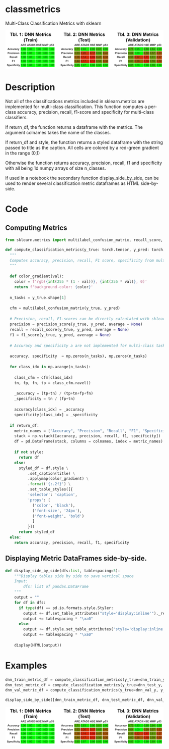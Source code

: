 # classmetrics
Multi-Class Classification Metrics with sklearn

![example output](https://github.com/jrytved/classmetrics/blob/main/metrics_screen.png?raw=true)

# Description
Not all of the classifications metrics included in sklearn.metrics are implemented for multi-class classification. This function computes a per-class accuracy, precision, recall, f1-score and specificity for multi-class classifiers.

If return_df, the function returns a dataframe with the metrics. The argument colnames takes the name of the classes. 

If return_df and style,  the function returns a styled dataframe with the string passed to title as the caption. All cells are colored by a red-green gradient in the range (0,1)

Otherwise the function returns accuracy, precision, recall, f1 and specificity with all being 1d numpy arrays of size n_classes. 

If used in a notebook the secondary function display_side_by_side, can be used to render several classification metric dataframes as HTML side-by-side.

# Code

## Computing Metrics

```python
from sklearn.metrics import multilabel_confusion_matrix, recall_score, f1_score, precision_score, accuracy_score
```

```python
def compute_classification_metrics(y_true: torch.tensor, y_pred: torch.tensor, return_df = False, colnames = None, style = False, title = False):
  """
  Computes accuracy, precision, recall, F1 score, specificity from multi-class classification predictions and labels.
  """

  def color_gradient(val):
    color = f'rgb({int(255 * (1 - val))}, {int(255 * val)}, 0)'
    return f'background-color: {color}'

  n_tasks = y_true.shape[1]

  cfm = multilabel_confusion_matrix(y_true, y_pred)

  # Precision, recall, F1-scores can be directly calculated with sklearn
  precision = precision_score(y_true, y_pred, average = None)
  recall = recall_score(y_true, y_pred, average = None)
  f1 = f1_score(y_true, y_pred, average = None)

  # Accuracy and specificity a are not implemented for multi-class tasks, so I'll calculate those from the CFM.

  accuracy, specificity  = np.zeros(n_tasks), np.zeros(n_tasks)

  for class_idx in np.arange(n_tasks):

    class_cfm = cfm[class_idx]
    tn, fp, fn, tp = class_cfm.ravel()
    
    _accuracy = (tp+tn) / (tp+tn+fp+fn)
    _specificity = tn / (fp+tn)

    accuracy[class_idx] = _accuracy
    specificity[class_idx] = _specificity

  if return_df:
    metric_names = ["Accuracy", "Precision", "Recall", "F1", "Specificity"]
    stack = np.vstack([accuracy, precision, recall, f1, specificity])
    df = pd.DataFrame(stack, columns = colnames, index = metric_names).round(decimals=2)

    if not style:
      return df
    else:
      styled_df = df.style \
          .set_caption(title) \
          .applymap(color_gradient) \
          .format('{:.2f}') \
          .set_table_styles([{
          'selector': 'caption',
          'props': [
            ('color', 'black'),
            ('font-size', '24px'),
            ('font-weight', 'bold')
            ]
          }])
      return styled_df
  else:
    return accuracy, precision, recall, f1, specificity
```

## Displaying Metric DataFrames side-by-side.

```python
def display_side_by_side(dfs:list, tablespacing=5):
    """Display tables side by side to save vertical space
    Input:
        dfs: list of pandas.DataFrame
    """
    output = ""
    for df in dfs:
      if type(df) == pd.io.formats.style.Styler:
        output += df.set_table_attributes("style='display:inline'")._repr_html_()
        output += tablespacing * "\xa0"
      else:
        output += df.style.set_table_attributes("style='display:inline'")._repr_html_()
        output += tablespacing * "\xa0"

    display(HTML(output))

```

# Examples

```python
dnn_train_metric_df = compute_classification_metrics(y_true=dnn_train_y, y_pred=dnn_train_preds_bool, return_df=True, colnames=target_names, style = True, title = "Tbl. 1: DNN Training Classification Metrics")
dnn_test_metric_df = compute_classification_metrics(y_true=dnn_test_y, y_pred=dnn_test_preds_bool, return_df=True, colnames=target_names, style = True, title = "Tbl. 2: DNN Test Classification Metrics")
dnn_val_metric_df = compute_classification_metrics(y_true=dnn_val_y, y_pred=dnn_val_preds_bool, return_df=True, colnames=target_names, style = True, title = "Tbl. 3: DNN Validation Classification Metrics")
```

```python
display_side_by_side([dnn_train_metric_df, dnn_test_metric_df, dnn_val_metric_df])
```
![example output](https://github.com/jrytved/classmetrics/blob/main/metrics_screen.png?raw=true)

